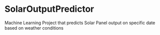 # SolarOutputPredictor
Machine Learning Project that predicts Solar Panel output on specific date based on weather conditions

